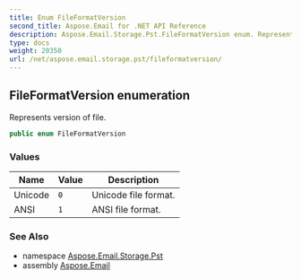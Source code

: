 ```yaml
---
title: Enum FileFormatVersion
second_title: Aspose.Email for .NET API Reference
description: Aspose.Email.Storage.Pst.FileFormatVersion enum. Represents version of file
type: docs
weight: 20350
url: /net/aspose.email.storage.pst/fileformatversion/
---
```

## FileFormatVersion enumeration

Represents version of file.

```csharp
public enum FileFormatVersion
```

### Values

| Name | Value | Description |
| --- | --- | --- |
| Unicode | `0` | Unicode file format. |
| ANSI | `1` | ANSI file format. |

### See Also

* namespace [Aspose.Email.Storage.Pst](../../aspose.email.storage.pst/)
* assembly [Aspose.Email](../../)


